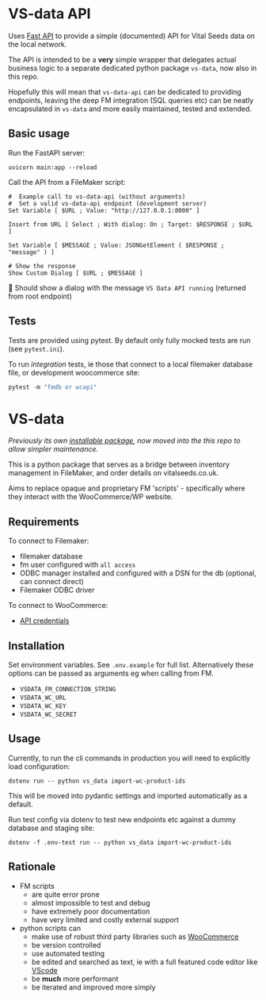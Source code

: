 # VS-data API

Uses [Fast API][1] to provide a simple (documented) API for Vital Seeds data on
the local network.

The API is intended to be a **very** simple wrapper that delegates actual
business logic to a separate dedicated python package `vs-data`, now also in this repo.

Hopefully this will mean that
`vs-data-api` can be dedicated to providing endpoints, leaving the deep
FM integration (SQL queries etc) can be neatly encapsulated in `vs-data` and
more easily maintained, tested and extended.


## Basic usage

Run the FastAPI server:

```
uvicorn main:app --reload
```

Call the API from a FileMaker script:

```
#  Example call to vs-data-api (without arguments)
#  Set a valid vs-data-api endpoint (development server)
Set Variable [ $URL ; Value: "http://127.0.0.1:8000" ]

Insert from URL [ Select ; With dialog: On ; Target: $RESPONSE ; $URL ]

Set Variable [ $MESSAGE ; Value: JSONGetElement ( $RESPONSE ; "message" ) ]

# Show the response
Show Custom Dialog [ $URL ; $MESSAGE ]
```

🎉 Should show a dialog with the message `VS Data API running` (returned from root
endpoint)

## Tests

Tests are provided using pytest. By default only fully mocked tests are run (see
`pytest.ini`).

To run _integration_ tests, ie those that connect to a local filemaker database
file, or development woocommerce site:

```py
pytest -m "fmdb or wcapi"
```

# VS-data

*Previously its own [installable package][2], now moved into the this repo to allow simpler maintenance.*

This is a python package that serves as a bridge between inventory management in
FileMaker, and order details on vitalseeds.co.uk.

Aims to replace opaque and proprietary FM 'scripts' - specifically where they
interact with the WooCommerce/WP website.


## Requirements

To connect to Filemaker:

- filemaker database
- fm user configured with `all access`
- ODBC manager installed and configured with a DSN for the db (optional, can
  connect direct)
- Filemaker ODBC driver

To connect to WooCommerce:

- [API credentials][wcapi]


## Installation

Set environment variables. See `.env.example` for full list. Alternatively these options can be passed as arguments eg when calling
from FM.

  - `VSDATA_FM_CONNECTION_STRING`
  - `VSDATA_WC_URL`
  - `VSDATA_WC_KEY`
  - `VSDATA_WC_SECRET`


## Usage

Currently, to run the cli commands in production you will need to explicitly load configuration:

`dotenv run -- python vs_data import-wc-product-ids`

This will be moved into pydantic settings and imported automatically as a default.

Run test config via dotenv to test new endpoints etc against a dummy database and staging site:

`dotenv -f .env-test run -- python vs_data import-wc-product-ids`

## Rationale

- FM scripts
  - are quite error prone
  - almost impossible to test and debug
  - have extremely poor documentation
  - have very limited and costly external support
- python scripts can
  - make use of robust third party libraries such as [WooCommerce][3]
  - be version controlled
  - use automated testing
  - be edited and searched as text, ie with a full featured code editor like [VScode](https://code.visualstudio.com/)
  - be **much** more performant
  - be iterated and improved more simply


[1]: https://fastapi.tiangolo.com/
[2]: https://github.com/vitalseeds/vs-data
[3]: https://pypi.org/project/WooCommerce/
[wcapi]: https://woocommerce.com/document/woocommerce-rest-api/#section-2